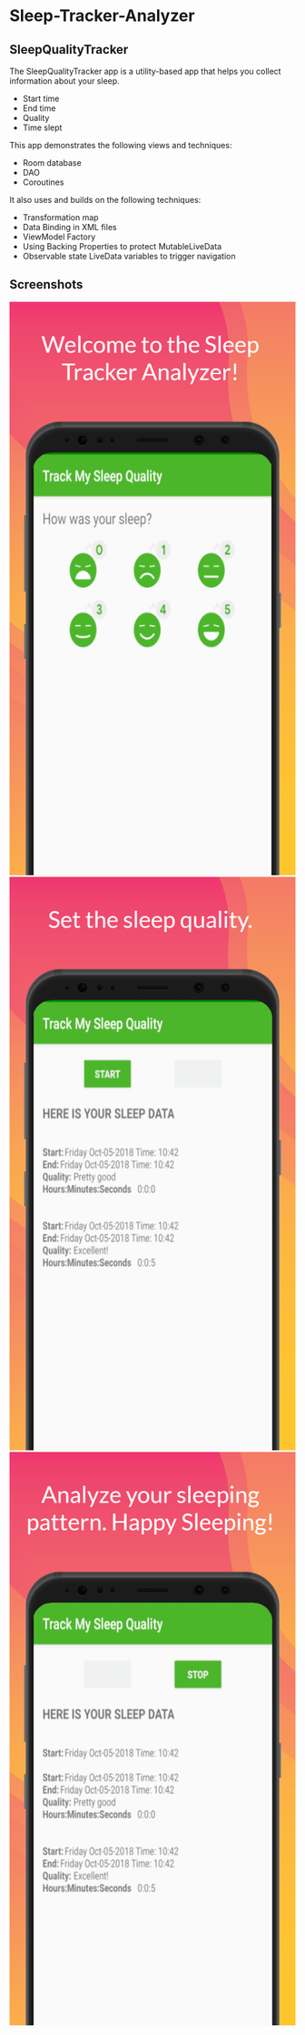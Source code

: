 # Sleep-Tracker-Analyzer

## SleepQualityTracker

The SleepQualityTracker app is a utility-based app that helps you collect information about your sleep. 
* Start time
* End time
* Quality
* Time slept

This app demonstrates the following views and techniques:
* Room database
* DAO
* Coroutines

It also uses and builds on the following techniques:
* Transformation map
* Data Binding in XML files
* ViewModel Factory
* Using Backing Properties to protect MutableLiveData
* Observable state LiveData variables to trigger navigation

## Screenshots


![Screenshot3](screenshots/sleep_quality_tracker_quality.png)
![Screenshot1](screenshots/sleep_quality_tracker_start.png)
![Screenshot2](screenshots/sleep_quality_tracker_stop.png)

